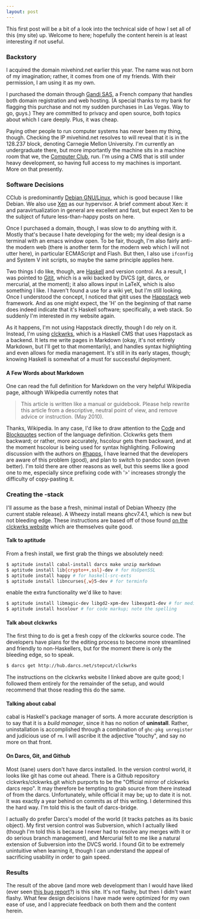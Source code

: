 ```yaml
---
layout: post
---
```


This first post will be a bit of a look into the technical side of how I set
all of this (my site) up.  Welcome to here; hopefully the content herein is at
least interesting if not useful.

### Backstory ###

I acquired the domain mivehind.net earlier this year.  The name was not born
of my imagination; rather, it comes from one of my friends.  With their
permission, I am using it as my own.

I purchased the domain through [Gandi SAS](https://www.gandi.net), a French
company that handles both domain registration and web hosting.  (A special
thanks to my bank for flagging this purchase and not my sudden purchases in
Las Vegas.  Way to go, guys.)  They are committed to privacy and open source,
both topics about which I care deeply.  Plus, it was cheap.

Paying other people to run computer systems has never been my thing, though.
Checking the IP mivehind.net resolves to will reveal that it is in the 128.237
block, denoting Carnegie Mellon University.  I'm currently an undergraduate
there, but more importantly the machine sits in a machine room that we, the
[Computer Club](https://www.club.cc.cmu.edu/services), run.  I'm using a
CMS that is still under heavy development, so having full access to my
machines is important.  More on that presently.

### Software Decisions ###

CClub is predominantly [Debian GNU/Linux](http://www.debian.org), which is
good because I like Debian.  We also use [Xen](http://www.xenproject.org) as
our hypervisor.  A brief comment about Xen: it and paravirtualization in
general are excellent and fast, but expect Xen to be the subject of future
less-than-happy posts on here.

Once I purchased a domain, though, I was slow to do anything with it.  Mostly
that's because I hate developing for the web; my ideal design is a terminal
with an emacs window open.  To be fair, though, I'm also fairly anti-the
modern web (there is another term for the modern web which I will not utter
here), in particular ECMAScript and Flash.  But then, I also use `ifconfig`
and System V init scripts, so maybe the same principle applies here.

Two things I do like, though, are [Haskell](http://www.haskell.org) and
version control.  As a result, I was pointed to [Gitit](http://gitit.net),
which is a wiki backed by DVCS (git, darcs, or mercurial, at the moment); it
also allows input in LaTeX, which is also something I like.  I haven't found a
use for a wiki yet, but I'm still looking.  Once I understood the concept, I
noticed that gitit uses the [Happstack](http://happstack.com) web framework.
And as one might expect, the 'H' on the beginning of that name does indeed
indicate that it's Haskell software; specifically, a web stack.  So suddenly
I'm interested in my website again.

As it happens, I'm not using Happstack directly, though I do rely on it.
Instead, I'm using [clckwrks](http://www.clckwrks.com), which is a Haskell CMS
that uses Happstack as a backend.  It lets me write pages in Markdown (okay,
it's not entirely Markdown, but I'll get to that momentarily), and handles
syntax highlighting and even allows for media management.  It's still in its
early stages, though; knowing Haskell is somewhat of a must for successful
deployment.

#### A Few Words about Markdown ####

One can read the full definition for Markdown on the very helpful Wikipedia
page, although Wikipedia currently notes that

> This article is written like a manual or guidebook. Please help rewrite this article from a descriptive, neutral point of view, and remove advice or instruction. (May 2010).

Thanks, Wikipedia.  In any case, I'd like to draw attention to the
[Code](https://en.wikipedia.org/wiki/Markdown#Code) and
[Blockquotes](https://en.wikipedia.org/wiki/Markdown#Blockquotes) section of
the language definition.  Clckwrks gets them backward; or rather, more
accurately, hscolour gets them backward, and at the moment hscolour is being
used for syntax highlighting.  Following discussion with the authors on
[#happs](irc://irc.freenode.net/#happs), I have learned that the developers
are aware of this problem (good), and plan to switch to pandoc soon (even
better).  I'm told there are other reasons as well, but this seems like a good
one to me, especially since prefixing code with '>' increases strongly the
difficulty of copy-pasting it.

### Creating the -stack ###

I'll assume as the base a fresh, minimal install of Debian Wheezy (the current
stable release).  A Wheezy install means ghcv7.4.1, which is new but not
bleeding edge.  These instructions are based off of those found
[on the clckwrks website](http://www.clckwrks.com/page/view-page-slug/3/get-started)
which are themselves quite good.

#### Talk to aptitude ####

From a fresh install, we first grab the things we absolutely need:

```bash
$ aptitude install cabal-install darcs make unzip markdown
$ aptitude install lib{crypto++,ssl}-dev # for HsOpenSSL
$ aptitude install happy # for haskell-src-exts
$ aptitude install libncurses{,w}5-dev # for terminfo
```

enable the extra functionality we'd like to have:

```bash
$ aptitude install libmagic-dev libgd2-xpm-dev libexpat1-dev # for media
$ aptitude install hscolour # for code markup; note the spelling
```

#### Talk about clckwrks ####

The first thing to do is get a fresh copy of the clckwrks source code.  The
developers have plans for the editing process to become more streamlined and
friendly to non-Haskellers, but for the moment there is only the bleeding
edge, so to speak.

```bash
$ darcs get http://hub.darcs.net/stepcut/clckwrks
```

The instructions on the clckwrks website I linked above are quite good; I
followed them entirely for the remainder of the setup, and would recommend
that those reading this do the same.  

#### Talking about cabal ####

cabal is Haskell's package manager of sorts.  A more accurate description is
to say that it is a _build manager_, since it has no notion of **uninstall**.
Rather, uninstallation is accomplished through a combination of `ghc-pkg
unregister` and judicious use of `rm`.  I will ascribe it the adjective
"touchy", and say no more on that front.

#### On Darcs, Git, and Github ####

Most (sane) users don't have darcs installed.  In the version control world,
it looks like git has come out ahead.  There is a Github repository
clckwrks/clckwrks.git which purports to be the "Official mirror of clckwrks
darcs repo".  It may therefore be tempting to grab source from there instead
of from the darcs.  Unfortunately, while official it may be; up to date it is
not.  It was exactly a year behind on commits as of this writing.  I
determined this the hard way.  I'm told this is the fault of darcs-bridge.

I actually do prefer Darcs's model of the world (it tracks patches as its
basic object).  My first version control was Subversion, which I actually
liked (though I'm told this is because I never had to resolve any merges with
it or do serious branch management), and Mercurial felt to me like a natural
extension of Subversion into the DVCS world.  I found Git to be extremely
unintuitive when learning it, though I can understand the appeal of
sacrificing usability in order to gain speed.

### Results ###

The result of the above (and more web development than I would have liked
(ever seen
[this bug report](https://bugzilla.mozilla.org/show_bug.cgi?id=245633)?) is
this site.  It's not flashy, but then I didn't want flashy.  What few design
decisions I have made were optimized for my own ease of use, and I appreciate
feedback on both them and the content herein.

